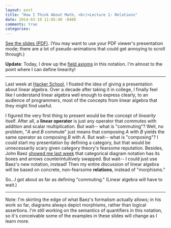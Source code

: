 ```yaml
---
layout: post
title: "How I Think About Math, <br/>Lecture 1: Relations"
date: 2014-03-10 11:05:40 -0400
comments: true
categories: 
---
```


[See the slides (PDF)](/assets/20140306.pdf). (You may want to use your PDF
viewer's presentation mode; there are a lot of pseudo-animations that could
get annoying to scroll through.)

**Update**: Today, I drew up the [field axioms](/assets/20140310.pdf) in this
notation. I'm almost to the point where I can define linearity!

* * *

Last week at [Hacker School](http://www.hackerschool.com), I floated the idea of
giving a presentation about linear algebra. Over a decade after taking it in
college, I finally feel like I understand linear algebra well enough to express
clearly, to an audience of programmers, most of the concepts from linear algebra
that they might find useful.

I figured the very first thing to present would be the concept of _linearity_
itself. After all, a **linear operator** is just any operator that commutes with
addition and scalar multiplication. But wait-- what is "commuting"? <!-- more
--> Well, no problem, "_A_ and _B_ commute" just means that composing _A_ with
_B_ yields the same operator as composing _B_ with _A_. But wait-- what is
"composing"?   I _could_ start my presentation by defining a category, but that
would be unnecessarily scary given category theory's fearsome reputation.
Besides, John Baez [showed me last
week](http://johncarlosbaez.wordpress.com/2014/03/02/network-theory-i/) that
categorical diagram notation has its boxes and arrows counterintuitively
swapped. But wait-- I could just use Baez's new notation, instead! Then my
entire discussion of linear algebra will be based on concrete, non-fearsome
**relations**, instead of "morphisms."

So...I got about as far as defining "commuting." (Linear algebra will have to
wait.) 
* * *

Note: I'm skirting the edge of what Baez's formalism actually allows; in his
work so far, diagrams always depict morphisms, rather than logical assertions.
I'm still working on the semantics of quantifiers in this notation, so it's
conceivable some of the examples in these slides will change as I learn more.
